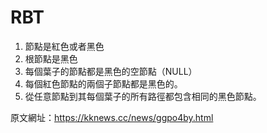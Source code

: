 # RBT
1. 節點是紅色或者黑色
2. 根節點是黑色
3. 每個葉子的節點都是黑色的空節點（NULL）
4. 每個紅色節點的兩個子節點都是黑色的。
5. 從任意節點到其每個葉子的所有路徑都包含相同的黑色節點。


原文網址：https://kknews.cc/news/ggpo4by.html
